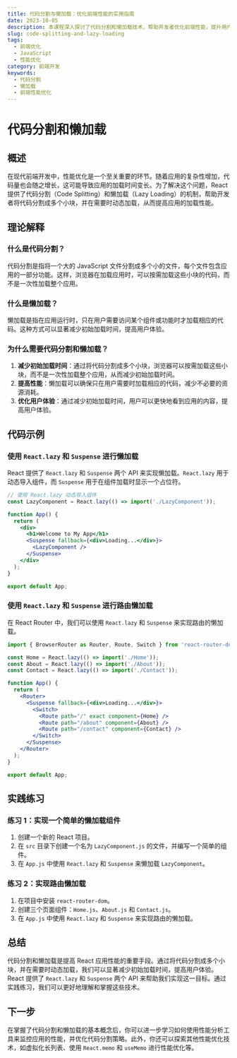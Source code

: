 ```yaml
---
title: 代码分割与懒加载：优化前端性能的实用指南
date: 2023-10-05
description: 本课程深入探讨了代码分割和懒加载技术，帮助开发者优化前端性能，提升用户体验。
slug: code-splitting-and-lazy-loading
tags:
  - 前端优化
  - JavaScript
  - 性能优化
category: 前端开发
keywords:
  - 代码分割
  - 懒加载
  - 前端性能优化
---
```


# 代码分割和懒加载

## 概述

在现代前端开发中，性能优化是一个至关重要的环节。随着应用的复杂性增加，代码量也会随之增长，这可能导致应用的加载时间变长。为了解决这个问题，React 提供了代码分割（Code Splitting）和懒加载（Lazy Loading）的机制，帮助开发者将代码分割成多个小块，并在需要时动态加载，从而提高应用的加载性能。

## 理论解释

### 什么是代码分割？

代码分割是指将一个大的 JavaScript 文件分割成多个小的文件，每个文件包含应用的一部分功能。这样，浏览器在加载应用时，可以按需加载这些小块的代码，而不是一次性加载整个应用。

### 什么是懒加载？

懒加载是指在应用运行时，只在用户需要访问某个组件或功能时才加载相应的代码。这种方式可以显著减少初始加载时间，提高用户体验。

### 为什么需要代码分割和懒加载？

1. **减少初始加载时间**：通过将代码分割成多个小块，浏览器可以按需加载这些小块，而不是一次性加载整个应用，从而减少初始加载时间。
2. **提高性能**：懒加载可以确保只在用户需要时加载相应的代码，减少不必要的资源消耗。
3. **优化用户体验**：通过减少初始加载时间，用户可以更快地看到应用的内容，提高用户体验。

## 代码示例

### 使用 `React.lazy` 和 `Suspense` 进行懒加载

React 提供了 `React.lazy` 和 `Suspense` 两个 API 来实现懒加载。`React.lazy` 用于动态导入组件，而 `Suspense` 用于在组件加载时显示一个占位符。

```jsx
// 使用 React.lazy 动态导入组件
const LazyComponent = React.lazy(() => import('./LazyComponent'));

function App() {
  return (
    <div>
      <h1>Welcome to My App</h1>
      <Suspense fallback={<div>Loading...</div>}>
        <LazyComponent />
      </Suspense>
    </div>
  );
}

export default App;
```

### 使用 `React.lazy` 和 `Suspense` 进行路由懒加载

在 React Router 中，我们可以使用 `React.lazy` 和 `Suspense` 来实现路由的懒加载。

```jsx
import { BrowserRouter as Router, Route, Switch } from 'react-router-dom';

const Home = React.lazy(() => import('./Home'));
const About = React.lazy(() => import('./About'));
const Contact = React.lazy(() => import('./Contact'));

function App() {
  return (
    <Router>
      <Suspense fallback={<div>Loading...</div>}>
        <Switch>
          <Route path="/" exact component={Home} />
          <Route path="/about" component={About} />
          <Route path="/contact" component={Contact} />
        </Switch>
      </Suspense>
    </Router>
  );
}

export default App;
```

## 实践练习

### 练习 1：实现一个简单的懒加载组件

1. 创建一个新的 React 项目。
2. 在 `src` 目录下创建一个名为 `LazyComponent.js` 的文件，并编写一个简单的组件。
3. 在 `App.js` 中使用 `React.lazy` 和 `Suspense` 来懒加载 `LazyComponent`。

### 练习 2：实现路由懒加载

1. 在项目中安装 `react-router-dom`。
2. 创建三个页面组件：`Home.js`、`About.js` 和 `Contact.js`。
3. 在 `App.js` 中使用 `React.lazy` 和 `Suspense` 来实现路由的懒加载。

## 总结

代码分割和懒加载是提高 React 应用性能的重要手段。通过将代码分割成多个小块，并在需要时动态加载，我们可以显著减少初始加载时间，提高用户体验。React 提供了 `React.lazy` 和 `Suspense` 两个 API 来帮助我们实现这一目标。通过实践练习，我们可以更好地理解和掌握这些技术。

## 下一步

在掌握了代码分割和懒加载的基本概念后，你可以进一步学习如何使用性能分析工具来监控应用的性能，并优化代码分割策略。此外，你还可以探索其他性能优化技术，如虚拟化长列表、使用 `React.memo` 和 `useMemo` 进行性能优化等。